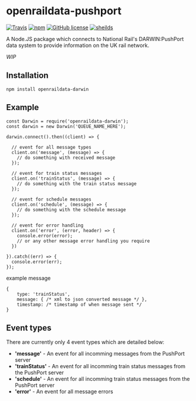 openraildata-pushport
===========

[![Travis](https://img.shields.io/travis/CarbonCollins/openraildata-darwin.svg?style=flat-square)](https://travis-ci.org/CarbonCollins/openraildata-darwin)
[![npm](https://img.shields.io/npm/v/openraildata-darwin.svg?style=flat-square)](https://www.npmjs.com/package/openraildata-darwin)
[![GitHub license](https://img.shields.io/badge/license-MIT-blue.svg?style=flat-square)](https://raw.githubusercontent.com/CarbonCollins/openraildata-darwin/master/LICENSE)
[![sheilds](https://img.shields.io/badge/status-WIP-yellow.svg?style=flat-square)](https://img.shields.io/badge/status-WIP-yellow.svg)


A Node.JS package which connects to National Rail's DARWIN:PushPort data system to provide information on the UK rail network.


*WIP*

## Installation

```
npm install openraildata-darwin
```

## Example

``` 
const Darwin = require('openraildata-darwin');
const darwin = new Darwin('QUEUE_NAME_HERE');

darwin.connect().then((client) => {

  // event for all message types
  client.on('message', (message) => {
    // do something with received message
  });

  // event for train status messages
  client.on('trainStatus', (message) => {
    // do something with the train status message
  });

  // event for schedule messages
  client.on('schedule', (message) => {
    // do something with the schedule message
  });

  // event for error handling
  client.on('error', (error, header) => {
    console.error(error);
    // or any other message error handling you require
  })

}).catch((err) => {
  console.error(err);
});
```

example message
```
{
	type: 'trainStatus',
	message: { /* xml to json converted message */ },
	timestamp: /* timestamp of when message sent */
}
```

## Event types

There are currently only 4 event types which are detailed below:

* **'message'** - An event for all incomming messages from the PushPort server
* **'trainStatus'** - An event for all incomming train status messages from the PushPort server
* **'schedule'** - An event for all incomming train status messages from the PushPort server
* **'error'** - An event for all message errors
